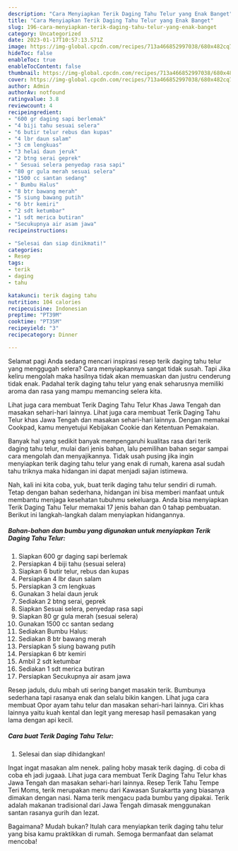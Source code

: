 ```yaml
---
description: "Cara Menyiapkan Terik Daging Tahu Telur yang Enak Banget"
title: "Cara Menyiapkan Terik Daging Tahu Telur yang Enak Banget"
slug: 196-cara-menyiapkan-terik-daging-tahu-telur-yang-enak-banget
category: Uncategorized
date: 2023-01-17T10:57:13.571Z
image: https://img-global.cpcdn.com/recipes/713a466852997038/680x482cq70/terik-daging-tahu-telur-foto-resep-utama.jpg
hideToc: false
enableToc: true
enableTocContent: false
thumbnail: https://img-global.cpcdn.com/recipes/713a466852997038/680x482cq70/terik-daging-tahu-telur-foto-resep-utama.jpg
cover: https://img-global.cpcdn.com/recipes/713a466852997038/680x482cq70/terik-daging-tahu-telur-foto-resep-utama.jpg
author: Admin
authorAv: notfound
ratingvalue: 3.8
reviewcount: 4
recipeingredient:
- "600 gr daging sapi berlemak"
- "4 biji tahu sesuai selera"
- "6 butir telur rebus dan kupas"
- "4 lbr daun salam"
- "3 cm lengkuas"
- "3 helai daun jeruk"
- "2 btng serai geprek"
- " Sesuai selera penyedap rasa sapi"
- "80 gr gula merah sesuai selera"
- "1500 cc santan sedang"
- " Bumbu Halus"
- "8 btr bawang merah"
- "5 siung bawang putih"
- "6 btr kemiri"
- "2 sdt ketumbar"
- "1 sdt merica butiran"
- "Secukupnya air asam jawa"
recipeinstructions:

- "Selesai dan siap dinikmati!"
categories:
- Resep
tags:
- terik
- daging
- tahu

katakunci: terik daging tahu 
nutrition: 104 calories
recipecuisine: Indonesian
preptime: "PT39M"
cooktime: "PT35M"
recipeyield: "3"
recipecategory: Dinner

---
```



Selamat pagi Anda sedang mencari inspirasi resep terik daging tahu telur yang menggugah selera? Cara menyiapkannya sangat tidak susah. Tapi Jika keliru mengolah maka hasilnya tidak akan memuaskan dan justru cenderung tidak enak. Padahal terik daging tahu telur yang enak seharusnya memiliki aroma dan rasa yang mampu memancing selera kita.


Lihat juga cara membuat Terik Daging Tahu Telur Khas Jawa Tengah dan masakan sehari-hari lainnya. Lihat juga cara membuat Terik Daging Tahu Telur khas Jawa Tengah dan masakan sehari-hari lainnya. Dengan memakai Cookpad, kamu menyetujui Kebijakan Cookie dan Ketentuan Pemakaian.

Banyak hal yang sedikit banyak mempengaruhi kualitas rasa dari terik daging tahu telur, mulai dari jenis bahan, lalu pemilihan bahan segar sampai cara mengolah dan menyajikannya. Tidak usah pusing jika ingin menyiapkan terik daging tahu telur yang enak di rumah, karena asal sudah tahu triknya maka hidangan ini dapat menjadi sajian istimewa.


Nah, kali ini kita coba, yuk, buat terik daging tahu telur sendiri di rumah. Tetap dengan bahan sederhana, hidangan ini bisa memberi manfaat untuk membantu menjaga kesehatan tubuhmu sekeluarga. Anda bisa menyiapkan Terik Daging Tahu Telur memakai 17 jenis bahan dan 0 tahap pembuatan. Berikut ini langkah-langkah dalam menyiapkan hidangannya.

<!--inarticleads1-->

##### Bahan-bahan dan bumbu yang digunakan untuk menyiapkan Terik Daging Tahu Telur:

1. Siapkan 600 gr daging sapi berlemak
1. Persiapkan 4 biji tahu (sesuai selera)
1. Siapkan 6 butir telur, rebus dan kupas
1. Persiapkan 4 lbr daun salam
1. Persiapkan 3 cm lengkuas
1. Gunakan 3 helai daun jeruk
1. Sediakan 2 btng serai, geprek
1. Siapkan  Sesuai selera, penyedap rasa sapi
1. Siapkan 80 gr gula merah (sesuai selera)
1. Gunakan 1500 cc santan sedang
1. Sediakan  Bumbu Halus:
1. Sediakan 8 btr bawang merah
1. Persiapkan 5 siung bawang putih
1. Persiapkan 6 btr kemiri
1. Ambil 2 sdt ketumbar
1. Sediakan 1 sdt merica butiran
1. Persiapkan Secukupnya air asam jawa


Resep jaduls, dulu mbah uti sering banget masakin terik. Bumbunya sederhana tapi rasanya enak dan selalu bikin kangen. Lihat juga cara membuat Opor ayam tahu telur dan masakan sehari-hari lainnya. Ciri khas lainnya yaitu kuah kental dan legit yang meresap hasil pemasakan yang lama dengan api kecil. 

<!--inarticleads2-->

##### Cara buat Terik Daging Tahu Telur:


1. Selesai dan siap dihidangkan!

Ingat ingat masakan alm nenek. paling hoby masak terik daging. di coba di coba eh jadi jugaaà. Lihat juga cara membuat Terik Daging Tahu Telur khas Jawa Tengah dan masakan sehari-hari lainnya. Resep Terik Tahu Tempe Teri Moms, terik merupakan menu dari Kawasan Surakartta yang biasanya dimakan dengan nasi. Nama terik mengacu pada bumbu yang dipakai. Terik adalah makanan tradisional dari Jawa Tengah dimasak menggunakan santan rasanya gurih dan lezat. 

Bagaimana? Mudah bukan? Itulah cara menyiapkan terik daging tahu telur yang bisa kamu praktikkan di rumah. Semoga bermanfaat dan selamat mencoba!
